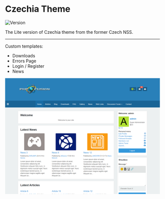 # Czechia Theme

![Version](https://img.shields.io/badge/Version-2.3.1-blue.svg)

The Lite version of Czechia theme from the former Czech NSS.

---

Custom templates:
- Downloads
- Errors Page
- Login / Register
- News

![Preview](screenshot.png)
